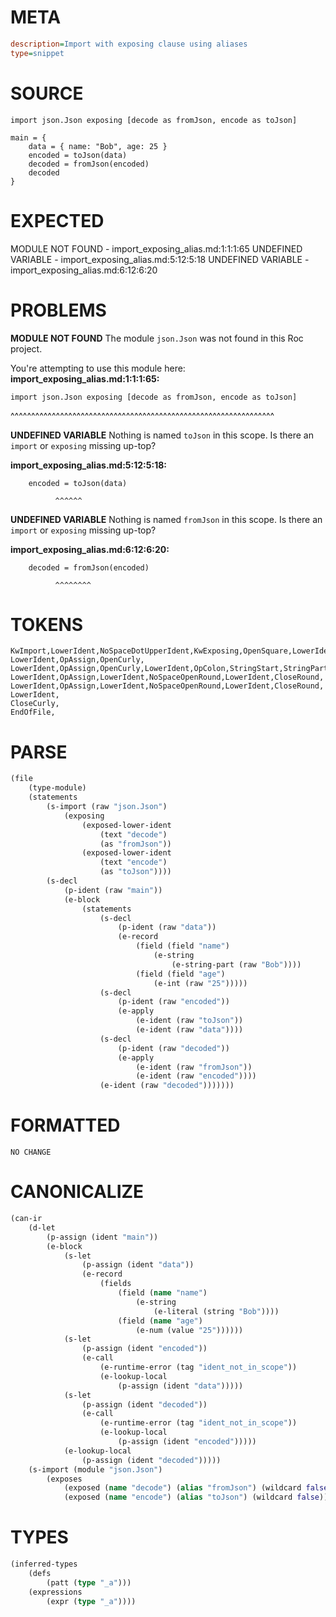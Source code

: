 # META
~~~ini
description=Import with exposing clause using aliases
type=snippet
~~~
# SOURCE
~~~roc
import json.Json exposing [decode as fromJson, encode as toJson]

main = {
	data = { name: "Bob", age: 25 }
	encoded = toJson(data)
	decoded = fromJson(encoded)
	decoded
}
~~~
# EXPECTED
MODULE NOT FOUND - import_exposing_alias.md:1:1:1:65
UNDEFINED VARIABLE - import_exposing_alias.md:5:12:5:18
UNDEFINED VARIABLE - import_exposing_alias.md:6:12:6:20
# PROBLEMS
**MODULE NOT FOUND**
The module `json.Json` was not found in this Roc project.

You're attempting to use this module here:
**import_exposing_alias.md:1:1:1:65:**
```roc
import json.Json exposing [decode as fromJson, encode as toJson]
```
^^^^^^^^^^^^^^^^^^^^^^^^^^^^^^^^^^^^^^^^^^^^^^^^^^^^^^^^^^^^^^^^


**UNDEFINED VARIABLE**
Nothing is named `toJson` in this scope.
Is there an `import` or `exposing` missing up-top?

**import_exposing_alias.md:5:12:5:18:**
```roc
	encoded = toJson(data)
```
	          ^^^^^^


**UNDEFINED VARIABLE**
Nothing is named `fromJson` in this scope.
Is there an `import` or `exposing` missing up-top?

**import_exposing_alias.md:6:12:6:20:**
```roc
	decoded = fromJson(encoded)
```
	          ^^^^^^^^


# TOKENS
~~~zig
KwImport,LowerIdent,NoSpaceDotUpperIdent,KwExposing,OpenSquare,LowerIdent,KwAs,LowerIdent,Comma,LowerIdent,KwAs,LowerIdent,CloseSquare,
LowerIdent,OpAssign,OpenCurly,
LowerIdent,OpAssign,OpenCurly,LowerIdent,OpColon,StringStart,StringPart,StringEnd,Comma,LowerIdent,OpColon,Int,CloseCurly,
LowerIdent,OpAssign,LowerIdent,NoSpaceOpenRound,LowerIdent,CloseRound,
LowerIdent,OpAssign,LowerIdent,NoSpaceOpenRound,LowerIdent,CloseRound,
LowerIdent,
CloseCurly,
EndOfFile,
~~~
# PARSE
~~~clojure
(file
	(type-module)
	(statements
		(s-import (raw "json.Json")
			(exposing
				(exposed-lower-ident
					(text "decode")
					(as "fromJson"))
				(exposed-lower-ident
					(text "encode")
					(as "toJson"))))
		(s-decl
			(p-ident (raw "main"))
			(e-block
				(statements
					(s-decl
						(p-ident (raw "data"))
						(e-record
							(field (field "name")
								(e-string
									(e-string-part (raw "Bob"))))
							(field (field "age")
								(e-int (raw "25")))))
					(s-decl
						(p-ident (raw "encoded"))
						(e-apply
							(e-ident (raw "toJson"))
							(e-ident (raw "data"))))
					(s-decl
						(p-ident (raw "decoded"))
						(e-apply
							(e-ident (raw "fromJson"))
							(e-ident (raw "encoded"))))
					(e-ident (raw "decoded")))))))
~~~
# FORMATTED
~~~roc
NO CHANGE
~~~
# CANONICALIZE
~~~clojure
(can-ir
	(d-let
		(p-assign (ident "main"))
		(e-block
			(s-let
				(p-assign (ident "data"))
				(e-record
					(fields
						(field (name "name")
							(e-string
								(e-literal (string "Bob"))))
						(field (name "age")
							(e-num (value "25"))))))
			(s-let
				(p-assign (ident "encoded"))
				(e-call
					(e-runtime-error (tag "ident_not_in_scope"))
					(e-lookup-local
						(p-assign (ident "data")))))
			(s-let
				(p-assign (ident "decoded"))
				(e-call
					(e-runtime-error (tag "ident_not_in_scope"))
					(e-lookup-local
						(p-assign (ident "encoded")))))
			(e-lookup-local
				(p-assign (ident "decoded")))))
	(s-import (module "json.Json")
		(exposes
			(exposed (name "decode") (alias "fromJson") (wildcard false))
			(exposed (name "encode") (alias "toJson") (wildcard false)))))
~~~
# TYPES
~~~clojure
(inferred-types
	(defs
		(patt (type "_a")))
	(expressions
		(expr (type "_a"))))
~~~

